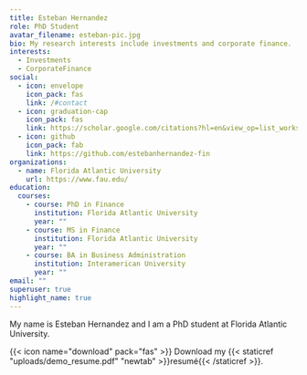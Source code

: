 ```yaml
---
title: Esteban Hernandez
role: PhD Student
avatar_filename: esteban-pic.jpg
bio: My research interests include investments and corporate finance.
interests:
  - Investments
  - CorporateFinance
social:
  - icon: envelope
    icon_pack: fas
    link: /#contact
  - icon: graduation-cap
    icon_pack: fas
    link: https://scholar.google.com/citations?hl=en&view_op=list_works&gmla=AJsN-F5iPfkTlbIIySpnf7vyJqz0N_3XjgJiyUvuBFn46ce-K8Tq_nXpdRqPIFxGvPgjsZBfw9zJyAV8KCsTLm0GqJrTyIPy8g&user=zo0Vk-4AAAAJ
  - icon: github
    icon_pack: fab
    link: https://github.com/estebanhernandez-fin
organizations:
  - name: Florida Atlantic University
    url: https://www.fau.edu/
education:
  courses:
    - course: PhD in Finance
      institution: Florida Atlantic University
      year: ""
    - course: MS in Finance
      institution: Florida Atlantic University
      year: ""
    - course: BA in Business Administration
      institution: Interamerican University
      year: ""
email: ""
superuser: true
highlight_name: true
---
```

My name is Esteban Hernandez and I am a PhD student at Florida Atlantic University. 

{{< icon name="download" pack="fas" >}} Download my {{< staticref "uploads/demo_resume.pdf" "newtab" >}}resumé{{< /staticref >}}.